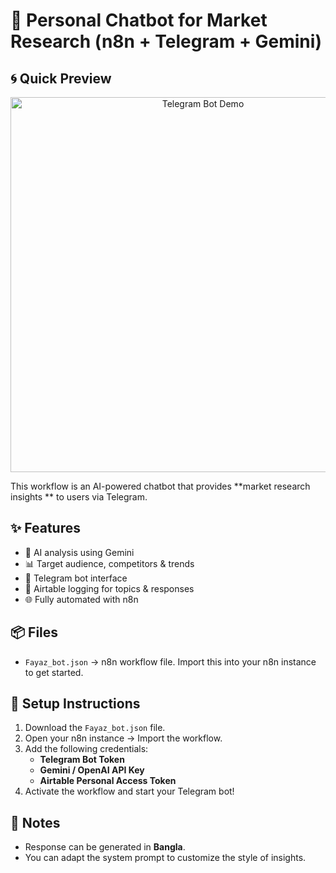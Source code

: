 # 🤖 Personal Chatbot for Market Research (n8n + Telegram + Gemini)
## 🌀 Quick Preview

<p align="center">
  <img src="./demo/demo.gif" alt="Telegram Bot Demo" width="600" />
</p>

This workflow is an AI-powered chatbot that provides **market research insights ** to users via Telegram.

## ✨ Features
- 🧠 AI analysis using Gemini
- 📊 Target audience, competitors & trends
- 💬 Telegram bot interface
- 📝 Airtable logging for topics & responses
- 🌐 Fully automated with n8n

## 📦 Files
- `Fayaz_bot.json` → n8n workflow file. Import this into your n8n instance to get started.

## 🚀 Setup Instructions
1. Download the `Fayaz_bot.json` file.
2. Open your n8n instance → Import the workflow.
3. Add the following credentials:
   - **Telegram Bot Token**
   - **Gemini / OpenAI API Key**
   - **Airtable Personal Access Token**
4. Activate the workflow and start your Telegram bot!

## 📝 Notes
- Response can be generated in **Bangla**.
- You can adapt the system prompt to customize the style of insights.

